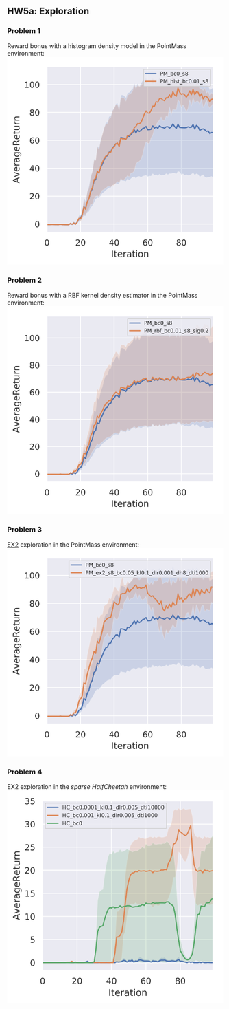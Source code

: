 ## HW5a: Exploration

### Problem 1

Reward bonus with a histogram density model in the PointMass environment:
![p1](plots/p1.svg)


### Problem 2

Reward bonus with a RBF kernel density estimator in the PointMass environment:
![p2](plots/p2.svg)


### Problem 3

[EX2](https://arxiv.org/abs/1703.01260) exploration in the PointMass environment:
![p3](plots/p3.svg)


### Problem 4

EX2 exploration in the *sparse HalfCheetah* environment:
![p4](plots/p4.svg)
